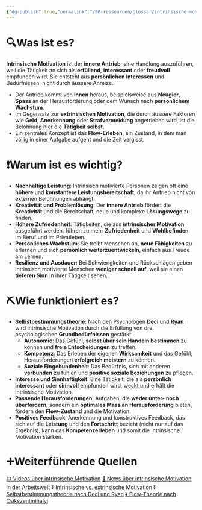 ```yaml
---
{"dg-publish":true,"permalink":"/90-ressourcen/glossar/intrinsische-motivation/"}
---
```


# 🔍Was ist es?
**Intrinsische Motivation** ist der **innere Antrieb**, eine Handlung auszuführen, weil die Tätigkeit an sich als **erfüllend**, **interessant** oder **freudvoll** empfunden wird. Sie entsteht aus **persönlichen Interessen** und Bedürfnissen, nicht durch äussere Anreize.

- Der Antrieb kommt von **innen** heraus, beispielsweise aus **Neugier**, **Spass** an der Herausforderung oder dem Wunsch nach **persönlichem Wachstum**.
- Im Gegensatz zur **extrinsischen Motivation**, die durch äussere Faktoren wie **Geld**, **Anerkennung** oder **Strafvermeidung** angetrieben wird, ist die Belohnung hier die **Tätigkeit selbst**.
- Ein zentrales Konzept ist das **Flow-Erleben**, ein Zustand, in dem man völlig in einer Aufgabe aufgeht und die Zeit vergisst.

# ❗Warum ist es wichtig?
- **Nachhaltige Leistung**: Intrinsisch motivierte Personen zeigen oft eine **höhere** und **konstantere Leistungsbereitschaft**, da ihr Antrieb nicht von externen Belohnungen abhängt.
- **Kreativität und Problemlösung**: Der **innere Antrieb** fördert die **Kreativität** und die Bereitschaft, neue und komplexe **Lösungswege** zu finden.
- **Höhere Zufriedenheit**: Tätigkeiten, die aus **intrinsischer Motivation** ausgeführt werden, führen zu mehr **Zufriedenheit** und **Wohlbefinden** im Beruf und im Privatleben.
- **Persönliches Wachstum**: Sie treibt Menschen an, **neue Fähigkeiten** zu erlernen und sich **persönlich weiterzuentwickeln**, einfach aus Freude am Lernen.
- **Resilienz und Ausdauer**: Bei Schwierigkeiten und Rückschlägen geben intrinsisch motivierte Menschen **weniger schnell auf**, weil sie einen **tieferen Sinn** in ihrer Tätigkeit sehen.

# ⛏Wie funktioniert es?
- **Selbstbestimmungstheorie**: Nach den Psychologen **Deci** und **Ryan** wird intrinsische Motivation durch die Erfüllung von drei psychologischen **Grundbedürfnissen** gestärkt:
    - **Autonomie**: Das Gefühl, **selbst über sein Handeln bestimmen** zu können und **freie Entscheidungen** zu treffen.
    - **Kompetenz**: Das Erleben der eigenen **Wirksamkeit** und das Gefühl, Herausforderungen **erfolgreich meistern** zu können.
    - **Soziale Eingebundenheit**: Das Bedürfnis, sich mit anderen **verbunden** zu fühlen und **positive soziale Beziehungen** zu pflegen.
- **Interesse und Sinnhaftigkeit**: Eine Tätigkeit, die als **persönlich interessant** oder **sinnvoll** empfunden wird, weckt und erhält die intrinsische Motivation.
- **Passende Herausforderungen**: Aufgaben, die **weder unter- noch überfordern**, sondern ein **optimales Mass an Herausforderung** bieten, fördern den **Flow-Zustand** und die Motivation.
- **Positives Feedback**: Anerkennung und konstruktives Feedback, das sich auf die **Leistung** und den **Fortschritt** bezieht (nicht nur auf das Ergebnis), kann das **Kompetenzerleben** und somit die intrinsische Motivation stärken.

# ➕Weiterführende Quellen
[🎞 Videos über intrinsische Motivation](https://www.google.ch/search?q=intrinsische+Motivation&tbm=vid)
[📰 News über intrinsische Motivation in der Arbeitswelt](https://www.google.ch/search?q=intrinsische+Motivation+in+der+Arbeitswelt&tbm=nws)
[⏬ Intrinsische vs. extrinsische Motivation](https://www.google.ch/search?q=Intrinsische+vs.+extrinsische+Motivation)
[⏬ Selbstbestimmungstheorie nach Deci und Ryan](https://www.google.ch/search?q=Selbstbestimmungstheorie+nach+Deci+und+Ryan)
[⏬ Flow-Theorie nach Csikszentmihalyi](https://www.google.ch/search?q=Flow-Theorie+nach+Csikszentmihalyi)